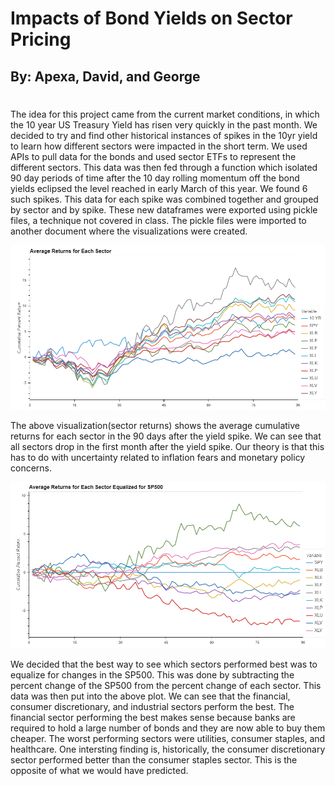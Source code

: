 # Impacts of Bond Yields on Sector Pricing

## By: Apexa, David, and George

#
The idea for this project came from the current market conditions, in which the 10 year US Treasury Yield has risen very quickly in the past month.  We decided to try and find other historical instances of spikes in the 10yr yield to learn how different sectors were impacted in the short term.  We used APIs to pull data for the bonds and used sector ETFs to represent the different sectors.  This data was then fed through a function which isolated 90 day periods of time after the 10 day rolling momentum off the bond yields eclipsed the level reached in early March of this year. We found 6 such spikes.  This data for each spike was combined together and grouped by sector and by spike.  These new dataframes were exported using pickle files, a technique not covered in class.  The pickle files were imported to another document where the visualizations were created. 

![avg_returns](avg_returns.png)

The above visualization(sector returns) shows the average cumulative returns for each sector in the 90 days after the yield spike.  We can see that all sectors drop in the first month after the yield spike.  Our theory is that this has to do with uncertainty related to inflation fears and monetary policy concerns.

![equalized_avg_returns](equalized_avg_returns.png)

We decided that the best way to see which sectors performed best was to equalize for changes in the SP500.  This was done by subtracting the percent change of the SP500 from the percent change of each sector.  This data was then put into the above plot.  We can see that the financial, consumer discretionary, and industrial sectors perform the best.  The financial sector performing the best makes sense because banks are required to hold a large number of bonds and they are now able to buy them cheaper.  The worst performing sectors were utilities, consumer staples, and healthcare.  One intersting finding is, historically, the consumer discretionary sector performed better than the consumer staples sector.  This is the opposite of what we would have predicted.  